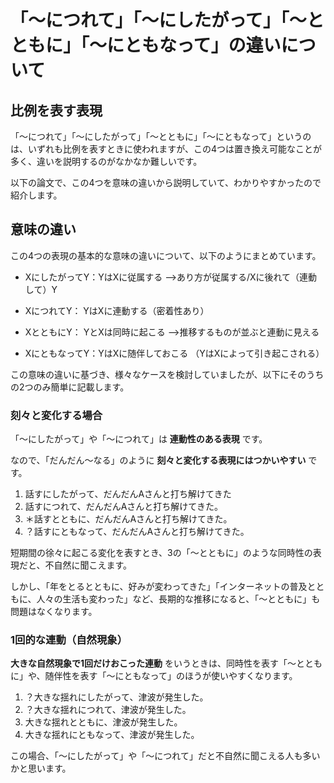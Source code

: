 # 「～につれて」「～にしたがって」「～とともに」「～にともなって」の違いについて

## 比例を表す表現

「～につれて」「～にしたがって」「～とともに」「～にともなって」というのは、いずれも比例を表すときに使われますが、この4つは置き換え可能なことが多く、違いを説明するのがなかなか難しいです。

以下の論文で、この4つを意味の違いから説明していて、わかりやすかったので紹介します。

## 意味の違い

この4つの表現の基本的な意味の違いについて、以下のようにまとめています。

* XにしたがってY：YはXに従属する
–>あり方が従属する/Xに後れて（連動して）Y

* XにつれてY： YはXに連動する（密着性あり）
* XとともにY： YとXは同時に起こる
–>推移するものが並ぶと連動に見える

* XにともなってY：YはXに随伴しておこる
（YはXによって引き起こされる）

この意味の違いに基づき、様々なケースを検討していましたが、以下にそのうちの2つのみ簡単に記載します。

### 刻々と変化する場合

「～にしたがって」や「～につれて」は **連動性のある表現** です。

なので、「だんだん～なる」のように **刻々と変化する表現にはつかいやすい** です。

1. 話すにしたがって、だんだんAさんと打ち解けてきた
2. 話すにつれて、だんだんAさんと打ち解けてきた。
3. ＊話すとともに、だんだんAさんと打ち解けてきた。
4. ？話すにともなって、だんだんAさんと打ち解けてきた。

短期間の徐々に起こる変化を表すとき、3の「～とともに」のような同時性の表現だと、不自然に聞こえます。

しかし、「年をとるとともに、好みが変わってきた」「インターネットの普及とともに、人々の生活も変わった」など、長期的な推移になると、「～とともに」も問題はなくなります。

### 1回的な連動（自然現象）

**大きな自然現象で1回だけおこった連動** をいうときは、同時性を表す「～とともに」や、随伴性を表す「～にともなって」のほうが使いやすくなります。

1. ？大きな揺れにしたがって、津波が発生した。
2. ？大きな揺れにつれて、津波が発生した。
3. 大きな揺れとともに、津波が発生した。
4. 大きな揺れにともなって、津波が発生した。

この場合、「～にしたがって」や「～につれて」だと不自然に聞こえる人も多いかと思います。
